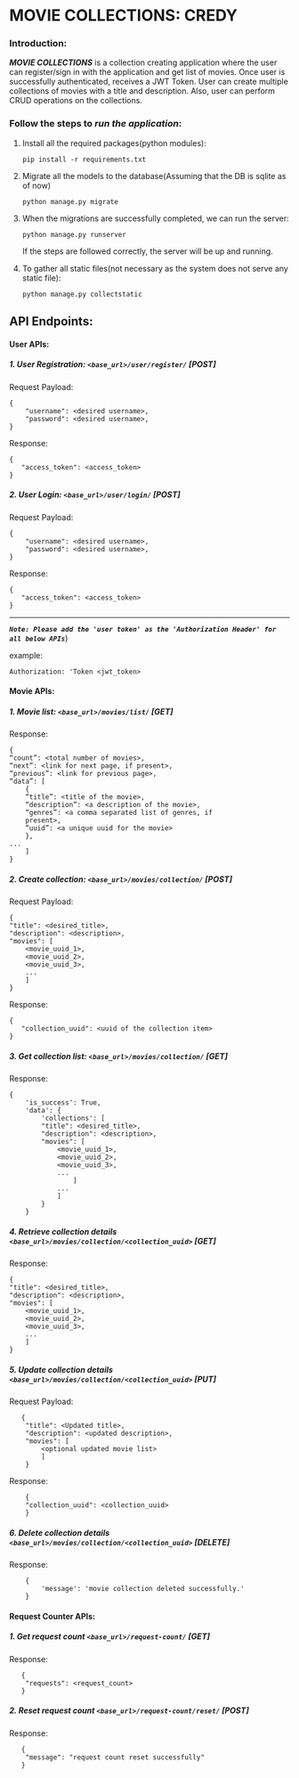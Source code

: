 # MOVIE COLLECTIONS: CREDY

### Introduction:
_**MOVIE COLLECTIONS**_ is a collection creating application where the user can register/sign in with the application and get list of movies. Once user is successfully authenticated, receives a JWT Token. User can create multiple collections of movies with a title and description. Also, user can perform CRUD operations on the collections.


### Follow the steps to _run the application_:

1. Install all the required packages(python modules):

    ```pip install -r requirements.txt```

2. Migrate all the models to the database(Assuming that the DB is sqlite as of now)
 
    ```python manage.py migrate```
    
3. When the migrations are successfully completed, we can run the server:

    ```python manage.py runserver```
    
    If the steps are followed correctly, the server will be up and running.
 
 4. To gather all static files(not necessary as the system does not serve any static file):
   
    ```python manage.py collectstatic```

## API Endpoints:

#### User APIs:
##### 1. User Registration: ```<base_url>/user/register/``` [POST]

   Request Payload:
   
    {
        "username": <desired username>,
        "password": <desired username>,
    }
    
   Response:
   
    {
       "access_token": <access_token>
    }

##### 2. User Login: ```<base_url>/user/login/``` [POST]

   Request Payload:
   
    {
        "username": <desired username>,
        "password": <desired username>,
    }
    
   Response:
   
    {
       "access_token": <access_token>
    }
_____

**_`Note: Please add the 'user token' as the 'Authorization Header' for all below APIs`_**)


example:
    
    Authorization: 'Token <jwt_token>

#### Movie APIs:
##### 1. Movie list: ```<base_url>/movies/list/``` [GET]
 
   Response:
   
    {
    “count”: <total number of movies>,
    “next”: <link for next page, if present>,
    “previous”: <link for previous page>,
    “data”: [
        {
        “title”: <title of the movie>,
        “description”: <a description of the movie>,
        “genres”: <a comma separated list of genres, if
        present>,
        “uuid”: <a unique uuid for the movie>
        },
    ...
        ]
    }
   
##### 2. Create collection: ```<base_url>/movies/collection/``` [POST]

   Request Payload:
   
    {
    "title": <desired_title>,
    "description": <description>,
    "movies": [
        <movie_uuid_1>,
        <movie_uuid_2>,
        <movie_uuid_3>,
        ...
        ]
    }
    
   Response:
   
    {
       "collection_uuid": <uuid of the collection item>
    }

##### 3. Get collection list: ```<base_url>/movies/collection/``` [GET]

   Response:
   
    {
        'is_success': True,
        'data': {
            'collections': [
            "title": <desired_title>,
            "description": <description>,
            "movies": [
                <movie_uuid_1>,
                <movie_uuid_2>,
                <movie_uuid_3>,
                ...
                    ]
                ...
                ]
            }
        }
    
##### 4. Retrieve collection details ```<base_url>/movies/collection/<collection_uuid>``` [GET]
   Response:
   
    {
    "title": <desired_title>,
    "description": <description>,
    "movies": [
        <movie_uuid_1>,
        <movie_uuid_2>,
        <movie_uuid_3>,
        ...
        ]
    }
   
##### 5. Update collection details ```<base_url>/movies/collection/<collection_uuid>``` [PUT]
   Request Payload:
   
       {
        "title": <Updated title>,
        "description": <updated description>,
        "movies": [
            <optional updated movie list>
            ]
        }
        
   Response:
   
        {
        "collection_uuid": <collection_uuid>
        }
        
##### 6. Delete collection details ```<base_url>/movies/collection/<collection_uuid>``` [DELETE]
   Response:
   
        {
            'message': 'movie collection deleted successfully.'
        }

#### Request Counter APIs:
##### 1. Get request count ```<base_url>/request-count/``` [GET]
   Response:
   
       {
        "requests": <request_count>
       }

##### 2. Reset request count ```<base_url>/request-count/reset/``` [POST]
   Response:
   
       {
        "message": "request count reset successfully"
       }

